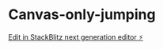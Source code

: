 # Canvas-only-jumping

[Edit in StackBlitz next generation editor ⚡️](https://stackblitz.com/~/github.com/Aquaday/Canvas-only-jumping)